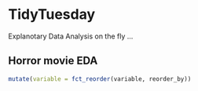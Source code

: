# TidyTuesday

Explanotary Data Analysis on the fly ... 

## Horror movie EDA

```r
mutate(variable = fct_reorder(variable, reorder_by))
```
